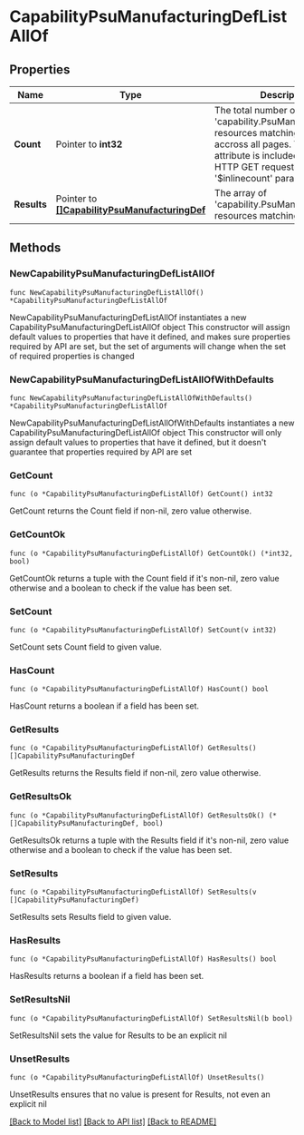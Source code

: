 # CapabilityPsuManufacturingDefListAllOf

## Properties

Name | Type | Description | Notes
------------ | ------------- | ------------- | -------------
**Count** | Pointer to **int32** | The total number of &#39;capability.PsuManufacturingDef&#39; resources matching the request, accross all pages. The &#39;Count&#39; attribute is included when the HTTP GET request includes the &#39;$inlinecount&#39; parameter. | [optional] 
**Results** | Pointer to [**[]CapabilityPsuManufacturingDef**](capability.PsuManufacturingDef.md) | The array of &#39;capability.PsuManufacturingDef&#39; resources matching the request. | [optional] 

## Methods

### NewCapabilityPsuManufacturingDefListAllOf

`func NewCapabilityPsuManufacturingDefListAllOf() *CapabilityPsuManufacturingDefListAllOf`

NewCapabilityPsuManufacturingDefListAllOf instantiates a new CapabilityPsuManufacturingDefListAllOf object
This constructor will assign default values to properties that have it defined,
and makes sure properties required by API are set, but the set of arguments
will change when the set of required properties is changed

### NewCapabilityPsuManufacturingDefListAllOfWithDefaults

`func NewCapabilityPsuManufacturingDefListAllOfWithDefaults() *CapabilityPsuManufacturingDefListAllOf`

NewCapabilityPsuManufacturingDefListAllOfWithDefaults instantiates a new CapabilityPsuManufacturingDefListAllOf object
This constructor will only assign default values to properties that have it defined,
but it doesn't guarantee that properties required by API are set

### GetCount

`func (o *CapabilityPsuManufacturingDefListAllOf) GetCount() int32`

GetCount returns the Count field if non-nil, zero value otherwise.

### GetCountOk

`func (o *CapabilityPsuManufacturingDefListAllOf) GetCountOk() (*int32, bool)`

GetCountOk returns a tuple with the Count field if it's non-nil, zero value otherwise
and a boolean to check if the value has been set.

### SetCount

`func (o *CapabilityPsuManufacturingDefListAllOf) SetCount(v int32)`

SetCount sets Count field to given value.

### HasCount

`func (o *CapabilityPsuManufacturingDefListAllOf) HasCount() bool`

HasCount returns a boolean if a field has been set.

### GetResults

`func (o *CapabilityPsuManufacturingDefListAllOf) GetResults() []CapabilityPsuManufacturingDef`

GetResults returns the Results field if non-nil, zero value otherwise.

### GetResultsOk

`func (o *CapabilityPsuManufacturingDefListAllOf) GetResultsOk() (*[]CapabilityPsuManufacturingDef, bool)`

GetResultsOk returns a tuple with the Results field if it's non-nil, zero value otherwise
and a boolean to check if the value has been set.

### SetResults

`func (o *CapabilityPsuManufacturingDefListAllOf) SetResults(v []CapabilityPsuManufacturingDef)`

SetResults sets Results field to given value.

### HasResults

`func (o *CapabilityPsuManufacturingDefListAllOf) HasResults() bool`

HasResults returns a boolean if a field has been set.

### SetResultsNil

`func (o *CapabilityPsuManufacturingDefListAllOf) SetResultsNil(b bool)`

 SetResultsNil sets the value for Results to be an explicit nil

### UnsetResults
`func (o *CapabilityPsuManufacturingDefListAllOf) UnsetResults()`

UnsetResults ensures that no value is present for Results, not even an explicit nil

[[Back to Model list]](../README.md#documentation-for-models) [[Back to API list]](../README.md#documentation-for-api-endpoints) [[Back to README]](../README.md)


